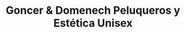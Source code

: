 ---
title: "Goncer & Domenech Peluqueros y Estética Unisex"
url: /almeria/goncer-und-domenech-peluqueros-y-estetica-unisex/
shop: Friseur
---